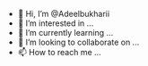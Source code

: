 - 👋 Hi, I’m @Adeelbukharii
- 👀 I’m interested in ...
- 🌱 I’m currently learning ...
- 💞️ I’m looking to collaborate on ...
- 📫 How to reach me ...

<!---
Adeelbukharii/Adeelbukharii is a ✨ special ✨ repository because its `README.md` (this file) appears on your GitHub profile.
You can click the Preview link to take a look at your changes.
--->
